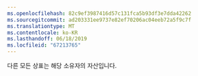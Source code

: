 ```yaml
---
ms.openlocfilehash: 82c9ef3987416d57c131fca5b93df3e7dda42262
ms.sourcegitcommit: ad203331ee9737e82ef70206ac04eeb72a5f9c7f
ms.translationtype: MT
ms.contentlocale: ko-KR
ms.lasthandoff: 06/18/2019
ms.locfileid: "67213765"
---
```

다른 모든 상표는 해당 소유자의 자산입니다.